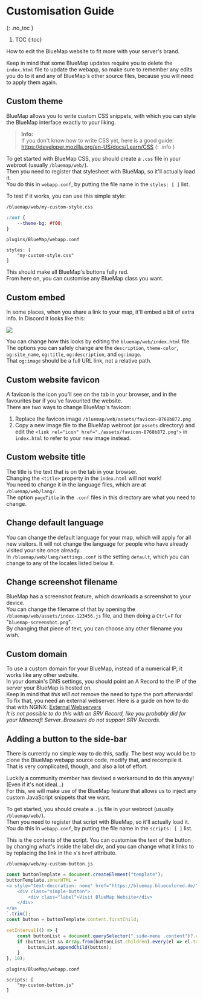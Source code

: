 # Customisation Guide
{: .no_toc }

1. TOC 
{:toc}

How to edit the BlueMap website to fit more with your server's brand.

Keep in mind that some BlueMap updates require you to delete the `index.html` file to update the webapp, so make sure to remember any edits you do to it and any of BlueMap's other source files, because you will need to apply them again.

## Custom theme
BlueMap allows you to write custom CSS snippets, with which you can style the BlueMap interface exactly to your liking.

> **Info:**  
> If you don't know how to write CSS yet, here is a good guide: https://developer.mozilla.org/en-US/docs/Learn/CSS
{: .info }

To get started with BlueMap CSS, you should create a `.css` file in your webroot (usually `/bluemap/web/`).\
Then you need to register that stylesheet with BlueMap, so it'll actually load it.\
You do this in `webapp.conf`, by putting the file name in the `styles: [ ]` list.

To test if it works, you can use this simple style:

`/bluemap/web/my-custom-style.css`
```css
:root {
	--theme-bg: #f00;
}
```
`plugins/BlueMap/webapp.conf`
```hocon
styles: [
	"my-custom-style.css"
]
```
This should make all BlueMap's buttons fully red.\
From here on, you can customise any BlueMap class you want.

## Custom embed
In some places, when you share a link to your map, it'll embed a bit of extra info. In Discord it looks like this:

![](https://cdn.discordapp.com/attachments/803532169955508234/1130485215232544899/image.png)

You can change how this looks by editing the `bluemap/web/index.html` file.\
The options you can safely change are the `description`, `theme-color`, `og:site_name`, `og:title`, `og:description`, and `og:image`.\
That `og:image` should be a full URL link, not a relative path.

## Custom website favicon
A favicon is the icon you'll see on the tab in your browser, and in the favourites bar if you've favourited the website.\
There are two ways to change BlueMap's favicon:
1. Replace the favicon image `/bluemap/web/assets/favicon-8768b872.png`
2. Copy a new image file to the BlueMap webroot (or `assets` directory) and edit the `<link rel="icon" href="./assets/favicon-8768b872.png">` in `index.html` to refer to your new image instead.

## Custom website title
The title is the text that is on the tab in your browser.\
Changing the `<title>` property in the `index.html` will not work!\
You need to change it in the language files, which are at `/bluemap/web/lang/`.\
The option `pageTitle` in the `.conf` files in this directory are what you need to change.

## Change default language
You can change the default language for your map, which will apply for all new visitors. It will not change the language for people who have already visited your site once already.\
In `/bluemap/web/lang/settings.conf` is the setting `default`, which you can change to any of the locales listed below it.

## Change screenshot filename
BlueMap has a screenshot feature, which downloads a screenshot to your device.\
You can change the filename of that by opening the `/bluemap/web/assets/index-123456.js` file, and then doing a `Ctrl`+`F` for "`bluemap-screenshot.png`".\
By changing that piece of text, you can choose any other filename you wish.

## Custom domain
To use a custom domain for your BlueMap, instead of a numerical IP, it works like any other website.\
In your domain's DNS settings, you should point an A Record to the IP of the server your BlueMap is hosted on.\
Keep in mind that _this will not_ remove the need to type the port afterwards!\
To fix that, you need an external webserver. Here is a guide on how to do that with NGINX: [External Webservers]({{site.baseurl}}/wiki/webserver/NginxProxy.html)\
_It is not possible to do this with an SRV Record, like you probably did for your Minecraft Server. Browsers do not support SRV Records._

## Adding a button to the side-bar
There is currently no simple way to do this, sadly. The best way would be to clone the BlueMap webapp source code, modify that, and recompile it.\
That is very complicated, though, and also a lot of effort.

Luckily a community member has devised a workaround to do this anyway! (Even if it's not ideal...)\
For this, we will make use of the BlueMap feature that allows us to inject any custom JavaScript snippets that we want.

To get started, you should create a `.js` file in your webroot (usually `/bluemap/web/`).\
Then you need to register that script with BlueMap, so it'll actually load it.\
You do this in `webapp.conf`, by putting the file name in the `scripts: [ ]` list.

This is the contents of the script. You can customise the text of the button by changing what's inside the label div, and you can change what it links to by replacing the link in the `a`'s `href` attribute.

`/bluemap/web/my-custom-button.js`
```js
const buttonTemplate = document.createElement("template");
buttonTemplate.innerHTML = `
<a style="text-decoration: none" href="https://bluemap.bluecolored.de/">
	<div class="simple-button">
		<div class="label">Visit BlueMap Website</div>
	</div>
</a>
`.trim();
const button = buttonTemplate.content.firstChild;

setInterval(() => {
	const buttonList = document.querySelector(".side-menu .content")?.children.item(0);
	if (buttonList && Array.from(buttonList.children).every(el => el.tagName === "HR" || el.className === "simple-button")) {
		buttonList.appendChild(button);
	}
}, 10);
```

`plugins/BlueMap/webapp.conf`
```hocon
scripts: [
	"my-custom-button.js"
]
```

